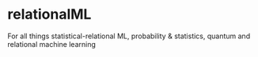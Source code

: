 # relationalML
For all things statistical-relational ML, probability &amp; statistics, quantum and relational machine learning
